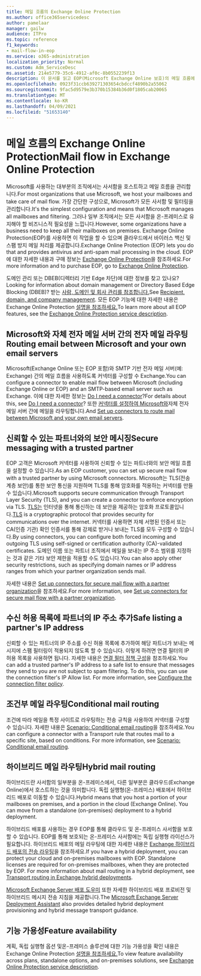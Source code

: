 ```yaml
---
title: 메일 흐름의 Exchange Online Protection
ms.author: office365servicedesc
author: pamelaar
manager: gailw
audience: ITPro
ms.topic: reference
f1_keywords:
- mail-flow-in-eop
ms.service: o365-administration
localization_priority: Normal
ms.custom: Adm_ServiceDesc
ms.assetid: 214e5779-35c6-4912-af0c-8b0552239f13
description: 이 문서를 읽고 EOP(Microsoft Exchange Online 보호)의 메일 흐름에 대해 자세히 알아보습니다.
ms.openlocfilehash: 0923f31ccb639271303654cbdccf4890b2a55062
ms.sourcegitcommit: 9fac5d9579e3b370b15384b36d0f1805cab20065
ms.translationtype: MT
ms.contentlocale: ko-KR
ms.lasthandoff: 04/09/2021
ms.locfileid: "51653140"
---
```

# <a name="mail-flow-in-exchange-online-protection"></a><span data-ttu-id="fa821-103">메일 흐름의 Exchange Online Protection</span><span class="sxs-lookup"><span data-stu-id="fa821-103">Mail flow in Exchange Online Protection</span></span>

<span data-ttu-id="fa821-104">Microsoft를 사용하는 대부분의 조직에서는 사서함을 호스트하고 메일 흐름을 관리합니다.</span><span class="sxs-lookup"><span data-stu-id="fa821-104">For most organizations that use Microsoft, we host your mailboxes and take care of mail flow.</span></span> <span data-ttu-id="fa821-105">가장 간단한 구성으로, Microsoft가 모든 사서함 및 필터링을 관리합니다.</span><span class="sxs-lookup"><span data-stu-id="fa821-105">It's the simplest configuration and means that Microsoft manages all mailboxes and filtering.</span></span> <span data-ttu-id="fa821-106">그러나 일부 조직에서는 모든 사서함을 온-프레미스로 유지해야 할 비즈니스적 필요성을 느낍니다.</span><span class="sxs-lookup"><span data-stu-id="fa821-106">However, some organizations have a business need to keep all their mailboxes on premises.</span></span> <span data-ttu-id="fa821-107">Exchange Online Protection(EOP)를 사용하면 이 작업을 할 수 있으며 클라우드에서 바이러스 백신 및 스팸 방지 메일 처리를 제공합니다.</span><span class="sxs-lookup"><span data-stu-id="fa821-107">Exchange Online Protection (EOP) lets you do that and provides antivirus and anti-spam mail processing in the cloud.</span></span> <span data-ttu-id="fa821-108">EOP에 대한 자세한 내용과 구매 정보는 [Exchange Online Protection](https://products.office.com/exchange/exchange-email-security-spam-protection)을 참조하세요.</span><span class="sxs-lookup"><span data-stu-id="fa821-108">For more information and to purchase EOP, go to [Exchange Online Protection](https://products.office.com/exchange/exchange-email-security-spam-protection).</span></span>
  
<span data-ttu-id="fa821-109">도메인 관리 또는 DBEB(디렉터리 기반 Edge 차단)에 대한 정보를 찾고 있나요?</span><span class="sxs-lookup"><span data-stu-id="fa821-109">Looking for information about domain management or Directory Based Edge Blocking (DBEB)?</span></span> <span data-ttu-id="fa821-110">받는 [사람, 도메인 및 회사 관리를 참조합니다.](recipient-domain-and-company-management.md)</span><span class="sxs-lookup"><span data-stu-id="fa821-110">See [Recipient, domain, and company management](recipient-domain-and-company-management.md).</span></span> <span data-ttu-id="fa821-111">모든 EOP 기능에 대한 자세한 내용은 Exchange Online Protection [설명을 참조하세요.](exchange-online-protection-service-description.md)</span><span class="sxs-lookup"><span data-stu-id="fa821-111">To learn more about all EOP features, see the [Exchange Online Protection service description](exchange-online-protection-service-description.md).</span></span>
  
## <a name="routing-email-between-microsoft-and-your-own-email-servers"></a><span data-ttu-id="fa821-112">Microsoft와 자체 전자 메일 서버 간의 전자 메일 라우팅</span><span class="sxs-lookup"><span data-stu-id="fa821-112">Routing email between Microsoft and your own email servers</span></span>

<span data-ttu-id="fa821-113">Microsoft(Exchange Online 또는 EOP 포함)와 SMTP 기반 전자 메일 서버(예: Exchange) 간의 메일 흐름을 사용하도록 커넥터를 구성할 수 Exchange.</span><span class="sxs-lookup"><span data-stu-id="fa821-113">You can configure a connector to enable mail flow between Microsoft (including Exchange Online or EOP) and an SMTP-based email server such as Exchange.</span></span> <span data-ttu-id="fa821-114">이에 대한 자세한 정보는 [Do I need a connector](/exchange/mail-flow-best-practices/use-connectors-to-configure-mail-flow/do-i-need-to-create-a-connector)?</span><span class="sxs-lookup"><span data-stu-id="fa821-114">For details about this, see [Do I need a connector](/exchange/mail-flow-best-practices/use-connectors-to-configure-mail-flow/do-i-need-to-create-a-connector)?</span></span> <span data-ttu-id="fa821-115">또한 [커넥터를 설정하여 Microsoft와](/exchange/mail-flow-best-practices/use-connectors-to-configure-mail-flow/set-up-connectors-to-route-mail)자체 전자 메일 서버 간에 메일을 라우팅합니다.</span><span class="sxs-lookup"><span data-stu-id="fa821-115">And [Set up connectors to route mail between Microsoft and your own email servers](/exchange/mail-flow-best-practices/use-connectors-to-configure-mail-flow/set-up-connectors-to-route-mail).</span></span>
  
## <a name="secure-messaging-with-a-trusted-partner"></a><span data-ttu-id="fa821-116">신뢰할 수 있는 파트너와의 보안 메시징</span><span class="sxs-lookup"><span data-stu-id="fa821-116">Secure messaging with a trusted partner</span></span>

<span data-ttu-id="fa821-117">EOP 고객은 Microsoft 커넥터를 사용하여 신뢰할 수 있는 파트너와의 보안 메일 흐름을 설정할 수 있습니다.</span><span class="sxs-lookup"><span data-stu-id="fa821-117">As an EOP customer, you can set up secure mail flow with a trusted partner by using Microsoft connectors.</span></span> <span data-ttu-id="fa821-118">Microsoft는 TLS(전송 계층 보안)를 통한 보안 통신을 지원하며 TLS를 통해 암호화를 적용하는 커넥터를 만들 수 있습니다.</span><span class="sxs-lookup"><span data-stu-id="fa821-118">Microsoft supports secure communication through Transport Layer Security (TLS), and you can create a connector to enforce encryption via TLS.</span></span> <span data-ttu-id="fa821-119">[TLS는](/microsoft-365/compliance/exchange-online-uses-tls-to-secure-email-connections) 인터넷을 통해 통신하는 데 보안을 제공하는 암호화 프로토콜입니다.</span><span class="sxs-lookup"><span data-stu-id="fa821-119">[TLS](/microsoft-365/compliance/exchange-online-uses-tls-to-secure-email-connections) is a cryptographic protocol that provides security for communications over the internet.</span></span> <span data-ttu-id="fa821-120">커넥터를 사용하면 자체 서명된 인증서 또는 CA(인증 기관) 확인 인증서를 통해 강제로 받거나 보내는 TLS를 모두 구성할 수 있습니다.</span><span class="sxs-lookup"><span data-stu-id="fa821-120">By using connectors, you can configure both forced incoming and outgoing TLS using self-signed or certification authority (CA)-validated certificates.</span></span> <span data-ttu-id="fa821-121">도메인 이름 또는 파트너 조직에서 메일을 보내는 IP 주소 범위를 지정하는 것과 같은 기타 보안 제한을 적용할 수도 있습니다.</span><span class="sxs-lookup"><span data-stu-id="fa821-121">You can also apply other security restrictions, such as specifying domain names or IP address ranges from which your partner organization sends mail.</span></span> 
  
<span data-ttu-id="fa821-122">자세한 내용은 [Set up connectors for secure mail flow with a partner organization](/exchange/mail-flow-best-practices/use-connectors-to-configure-mail-flow/set-up-connectors-for-secure-mail-flow-with-a-partner)을 참조하세요.</span><span class="sxs-lookup"><span data-stu-id="fa821-122">For more information, see [Set up connectors for secure mail flow with a partner organization](/exchange/mail-flow-best-practices/use-connectors-to-configure-mail-flow/set-up-connectors-for-secure-mail-flow-with-a-partner).</span></span>
  
## <a name="safe-listing-a-partners-ip-address"></a><span data-ttu-id="fa821-123">수신 허용 목록에 파트너의 IP 주소 추가</span><span class="sxs-lookup"><span data-stu-id="fa821-123">Safe listing a partner's IP address</span></span>

<span data-ttu-id="fa821-p105">신뢰할 수 있는 파트너의 IP 주소를 수신 허용 목록에 추가하여 해당 파트너가 보내는 메시지에 스팸 필터링이 적용되지 않도록 할 수 있습니다. 이렇게 하려면 연결 필터의 IP 허용 목록을 사용하면 됩니다. 자세한 내용은 [연결 필터 정책 구성](/microsoft-365/security/office-365-security/configure-the-connection-filter-policy)을 참조하세요.</span><span class="sxs-lookup"><span data-stu-id="fa821-p105">You can add a trusted partner's IP address to a safe list to ensure that messages they send to you are not subject to spam filtering. To do this, you can use the connection filter's IP Allow list. For more information, see [Configure the connection filter policy](/microsoft-365/security/office-365-security/configure-the-connection-filter-policy).</span></span>
  
## <a name="conditional-mail-routing"></a><span data-ttu-id="fa821-127">조건부 메일 라우팅</span><span class="sxs-lookup"><span data-stu-id="fa821-127">Conditional mail routing</span></span>

<span data-ttu-id="fa821-p106">조건에 따라 메일을 특정 사이트로 라우팅하는 전송 규칙을 사용하여 커넥터를 구성할 수 있습니다. 자세한 내용은 [Scenario: Conditional email routing](/exchange/mail-flow-best-practices/use-connectors-to-configure-mail-flow/conditional-mail-routing)을 참조하세요.</span><span class="sxs-lookup"><span data-stu-id="fa821-p106">You can configure a connector with a Transport rule that routes mail to a specific site, based on conditions. For more information, see [Scenario: Conditional email routing](/exchange/mail-flow-best-practices/use-connectors-to-configure-mail-flow/conditional-mail-routing).</span></span>
  
## <a name="hybrid-mail-routing"></a><span data-ttu-id="fa821-130">하이브리드 메일 라우팅</span><span class="sxs-lookup"><span data-stu-id="fa821-130">Hybrid mail routing</span></span>

<span data-ttu-id="fa821-p107">하이브리드란 사서함의 일부분을 온-프레미스에서, 다른 일부분은 클라우드(Exchange Online)에서 호스트하는 것을 의미합니다. 독립 실행형(온-프레미스) 배포에서 하이브리드 배포로 이동할 수 있습니다.</span><span class="sxs-lookup"><span data-stu-id="fa821-p107">Hybrid means that you host a portion of your mailboxes on premises, and a portion in the cloud (Exchange Online). You can move from a standalone (on-premises) deployment to a hybrid deployment.</span></span>
  
<span data-ttu-id="fa821-p108">하이브리드 배포를 사용하는 경우 EOP를 통해 클라우드 및 온-프레미스 사서함을 보호할 수 있습니다. EOP를 통해 보호되는 온-프레미스 사서함에는 독립 실행형 라이선스가 필요합니다. 하이브리드 배포의 메일 라우팅에 대한 자세한 내용은 [Exchange 하이브리드 배포의 전송 라우팅](/exchange/transport-routing)을 참조하세요.</span><span class="sxs-lookup"><span data-stu-id="fa821-p108">If you have a hybrid deployment, you can protect your cloud and on-premises mailboxes with EOP. Standalone licenses are required for on-premises mailboxes, when they are protected by EOP. For more information about mail routing in a hybrid deployment, see [Transport routing in Exchange hybrid deployments](/exchange/transport-routing).</span></span>
  
<span data-ttu-id="fa821-136">[Microsoft Exchange Server 배포 도우미](/exchange/exchange-deployment-assistant) 또한 자세한 하이브리드 배포 프로비전 및 하이브리드 메시지 전송 지침을 제공합니다.</span><span class="sxs-lookup"><span data-stu-id="fa821-136">The [Microsoft Exchange Server Deployment Assistant](/exchange/exchange-deployment-assistant) also provides detailed hybrid deployment provisioning and hybrid message transport guidance.</span></span> 
  
## <a name="feature-availability"></a><span data-ttu-id="fa821-137">기능 가용성</span><span class="sxs-lookup"><span data-stu-id="fa821-137">Feature availability</span></span>

<span data-ttu-id="fa821-138">계획, 독립 실행형 옵션 및온-프레미스 솔루션에 대한 기능 가용성을 확인 내용은 Exchange Online Protection [설명을 참조하세요.](exchange-online-protection-service-description.md)</span><span class="sxs-lookup"><span data-stu-id="fa821-138">To view feature availability across plans, standalone options, and on-premises solutions, see [Exchange Online Protection service description](exchange-online-protection-service-description.md).</span></span>